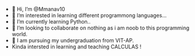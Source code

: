 - 👋 Hi, I’m @Mmanav10
- 👀 I’m interested in learning different programmong languages...
- 🌱 I’m currently learning Python..
- 💞️ I’m looking to collaborate on nothing as i am noob to this programming world.
- 🙂 I am pursuing my undergraduation  from VIT-AP.
- Kinda intersted in learning and teaching CALCULAS !



<!---
Mmanav10/Mmanav10 is a ✨ special ✨ repository because its `README.md` (this file) appears on your GitHub profile.
You can click the Preview link to take a look at your changes.
--->
